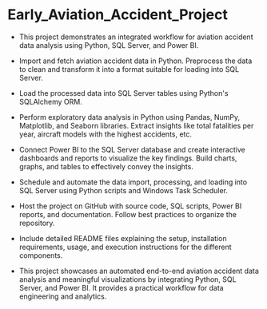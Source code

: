 # Early_Aviation_Accident_Project
 

- This project demonstrates an integrated workflow for aviation accident data analysis using Python, SQL Server, and Power BI.  

- Import and fetch aviation accident data in Python. Preprocess the data to clean and transform it into a format suitable for loading into SQL Server.

- Load the processed data into SQL Server tables using Python's SQLAlchemy ORM.

- Perform exploratory data analysis in Python using Pandas, NumPy, Matplotlib, and Seaborn libraries. Extract insights like total fatalities per year, aircraft models with the highest accidents, etc.

- Connect Power BI to the SQL Server database and create interactive dashboards and reports to visualize the key findings. Build charts, graphs, and tables to effectively convey the insights.

- Schedule and automate the data import, processing, and loading into SQL Server using Python scripts and Windows Task Scheduler.

- Host the project on GitHub with source code, SQL scripts, Power BI reports, and documentation. Follow best practices to organize the repository.

- Include detailed README files explaining the setup, installation requirements, usage, and execution instructions for the different components.

- This project showcases an automated end-to-end aviation accident data analysis and meaningful visualizations by integrating Python, SQL Server, and Power BI. It provides a practical workflow for data engineering and analytics.

